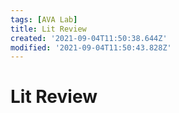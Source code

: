```yaml
---
tags: [AVA Lab]
title: Lit Review
created: '2021-09-04T11:50:38.644Z'
modified: '2021-09-04T11:50:43.828Z'
---
```


# Lit Review

### 
